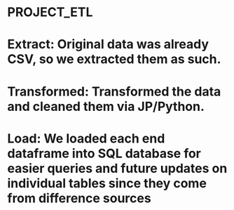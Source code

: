 # PROJECT_ETL

# Extract: Original data was already CSV, so we extracted them as such.

# Transformed: Transformed the data and cleaned them via JP/Python.

# Load: We loaded each end dataframe into SQL database for easier queries and future updates on individual tables since they come from difference sources
